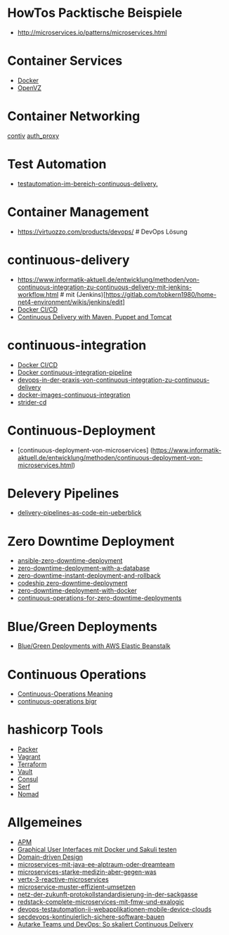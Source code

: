 HowTos Packtische Beispiele
=========================
*  http://microservices.io/patterns/microservices.html 

Container Services
================
* [Docker](https://gitlab.com/tobkern1980/home-net4-environment/wikis/docker)
* [OpenVZ](https://openvz.org/Main_Page)

Container Networking
===
[contiv](https://github.com/contiv)
[auth_proxy](https://github.com/rhim/auth_proxy)

Test Automation
=============
* [testautomation-im-bereich-continuous-delivery.](https://www.informatik-aktuell.de/entwicklung/methoden/testautomation-im-bereich-continuous-delivery.html)

Container Management
====================
* https://virtuozzo.com/products/devops/ # DevOps Lösung

continuous-delivery
=================
* https://www.informatik-aktuell.de/entwicklung/methoden/von-continuous-integration-zu-continuous-delivery-mit-jenkins-workflow.html # mit (Jenkins)[https://gitlab.com/tobkern1980/home-net4-environment/wikis/jenkins/edit]
* [Docker CI/CD](https://www.docker.com/use-cases/cicd)
* [Continuous Delivery with Maven, Puppet and Tomcat](https://github.com/carlossg/continuous-delivery)

continuous-integration
===================
* [Docker CI/CD](https://www.docker.com/use-cases/cicd)
* [Docker continuous-integration-pipeline](https://goto.docker.com/continuous-integration-pipeline.html)
* [devops-in-der-praxis-von-continuous-integration-zu-continuous-delivery](https://www.informatik-aktuell.de/entwicklung/methoden/devops-in-der-praxis-von-continuous-integration-zu-continuous-delivery.html)
* [docker-images-continuous-integration](https://blog.newrelic.com/2016/09/21/docker-images-continuous-integration/)
* [strider-cd](http://strider-cd.github.io/)

Continuous-Deployment
=====================
* [continuous-deployment-von-microservices] (https://www.informatik-aktuell.de/entwicklung/methoden/continuous-deployment-von-microservices.html)

Delevery Pipelines
===============
* [delivery-pipelines-as-code-ein-ueberblick](https://www.informatik-aktuell.de/entwicklung/methoden/delivery-pipelines-as-code-ein-ueberblick.html)

Zero Downtime Deployment
=========================
* [ansible-zero-downtime-deployment](https://jaxenter.de/ansible-zero-downtime-deployment-50085)
* [zero-downtime-deployment-with-a-database](https://spring.io/blog/2016/05/31/zero-downtime-deployment-with-a-database)
* [zero-downtime-instant-deployment-and-rollback](http://www.ebaytechblog.com/2013/11/21/zero-downtime-instant-deployment-and-rollback/)
* [codeship zero-downtime-deployment](https://blog.codeship.com/zero-downtime-deployment/)
* [zero-downtime-deployment-with-docker](https://www.perimeterx.com/blog/zero-downtime-deployment-with-docker/)
* [continuous-operations-for-zero-downtime-deployments](https://www.virtualizationpractice.com/continuous-operations-for-zero-downtime-deployments-22680/)

Blue/Green Deployments
======================
* [Blue/Green Deployments with AWS Elastic Beanstalk](http://docs.aws.amazon.com/elasticbeanstalk/latest/dg/using-features.CNAMESwap.html)

Continuous Operations
===================
* [Continuous-Operations Meaning ](https://www.boem.gov/Continuous-Operations/)
* [continuous-operations bigr](http://bigr.io/continuous-operations/)

hashicorp Tools
=============
* [Packer](../packer)
* [Vagrant](../vagrant)
* [Terraform](../terraform)
* [Vault](../vault)
* [Consul](../consul)
* [Serf](../serf)
* [Nomad](../nomad)

Allgemeines
============
* [APM](https://www.informatik-aktuell.de/entwicklung/methoden/next-level-apm-microservice-architekturen-sinnvoll-ueberwachen.html)
* [Graphical User Interfaces mit Docker und Sakuli testen](https://www.informatik-aktuell.de/entwicklung/methoden/graphical-user-interface-gui-in-containern-testen.html)
* [Domain-driven Design](https://www.informatik-aktuell.de/entwicklung/methoden/ddd-context-is-king-kein-context-keine-microservices.html)
* [microservices-mit-java-ee-alptraum-oder-dreamteam](https://www.informatik-aktuell.de/entwicklung/programmiersprachen/microservices-mit-java-ee-alptraum-oder-dreamteam.html)
* [microservices-starke-medizin-aber-gegen-was](https://www.informatik-aktuell.de/entwicklung/methoden/microservices-starke-medizin-aber-gegen-was.html)
* [vertx-3-reactive-microservices](https://www.informatik-aktuell.de/entwicklung/programmiersprachen/vertx-3-reactive-microservices.html)
* [microservice-muster-effizient-umsetzen](https://www.informatik-aktuell.de/entwicklung/methoden/wie-lassen-sich-microservice-muster-effizient-umsetzen.html)
* [netz-der-zukunft-protokollstandardisierung-in-der-sackgasse](https://www.informatik-aktuell.de/betrieb/netzwerke/das-netz-der-zukunft-protokollstandardisierung-in-der-sackgasse.html)
* [redstack-complete-microservices-mit-fmw-und-exalogic](https://www.informatik-aktuell.de/entwicklung/methoden/redstack-complete-microservices-mit-fmw-und-exalogic.html)
* [devops-testautomation-ii-webapplikationen-mobile-device-clouds](https://www.informatik-aktuell.de/entwicklung/methoden/devops-testautomation-ii-webapplikationen-mobile-device-clouds.html)
* [secdevops-kontinuierlich-sichere-software-bauen](https://www.informatik-aktuell.de/betrieb/sicherheit/secdevops-kontinuierlich-sichere-software-bauen.html)
* [Autarke Teams und DevOps: So skaliert Continuous Delivery](https://www.informatik-aktuell.de/entwicklung/methoden/autarke-teams-und-devops-so-skaliert-continuous-delivery.html)